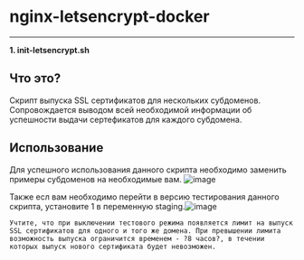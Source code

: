 # nginx-letsencrypt-docker 
__________________________
**1. init-letsencrypt.sh**
## Что это?

  Скрипт выпуска SSL сертификатов для нескольких субдоменов. Сопровождается выводом всей необходимой информации об успешности выдачи сертефикатов для каждого субдомена.
  
## Использование

  Для успешного использования данного скрипта необходимо заменить примеры субдоменов на необходимые вам.
  ![image](https://user-images.githubusercontent.com/60391056/191938015-cfa3ac66-b934-49ce-9081-50fcd7a6cb4a.png)
  
  Также есл вам необходимо перейти в версию тестирования данного скрипта, установите 1 в переменную staging.![image](https://user-images.githubusercontent.com/60391056/191938447-0ac45e73-1aa5-40d6-8e10-7a221a6e110e.png)

    Учтите, что при выключении тестового режима появляется лимит на выпуск SSL сертификатов для одного и того же домена. При превышении лимита возможность выпуска ограничится временем - ?8 часов?, в течении которых выпуск нового сертификата будет невозможен.
